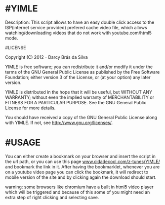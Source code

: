#YIMLE
=========
Description: This script allows to have an easy double click access to the
    ISP(internet service provided) prefered cache video file,
    which allows watching/downloading videos that do not work
    with youtube.com/html5 mode.
    
#LICENSE

Copyright (C) 2012 - Darcy Brás da Silva

YIMLE is free software; you can redistribute it and/or modify it under the terms of the GNU General Public License as published by the Free Software Foundation; either version 3 of the License, or (at your option) any later version.

YIMLE is distributed in the hope that it will be useful, but WITHOUT ANY WARRANTY; without even the implied warranty of MERCHANTABILITY or FITNESS FOR A PARTICULAR PURPOSE.  See the GNU General Public License for more details.

You should have received a copy of the GNU General Public License along with YIMLE. If not, see <http://www.gnu.org/licenses/>.


#USAGE
=========
You can either create a bookmark on your browser and insert the script
in the url path, or you can use this page www.cidadecool.com/z-tunes/YIMLE/
and bookmark the link in it.
After having the bookmarklet, whenever you are on a youtube video page
you can click the bookmark, it will redirect to mobile version of the site
and by clicking again the download should start.

warning: some browsers like chromium have a built in html5 video player
which will be triggered and because of this some of you might need an extra
step of right clicking and selecting save.
